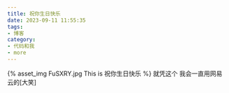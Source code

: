 ```yaml
---
title: 祝你生日快乐
date: 2023-09-11 11:55:35
tags:
- 博客
category:
- 代码和我
- more
---
```

{% asset_img FuSXRY.jpg This is 祝你生日快乐 %}
就凭这个 我会一直用网易云的[大笑]